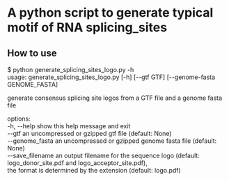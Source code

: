 # A python script to generate typical motif of RNA splicing_sites

## How to use
$ python generate_splicing_sites_logo.py -h  
usage: generate_splicing_sites_logo.py [-h] [--gtf GTF] [--genome-fasta GENOME_FASTA]  

generate consensus splicing site logos from a GTF file and a genome fasta file  

options:  
  -h, --help        show this help message and exit  
  --gtf             an uncompressed or gzipped gtf file (default: None)  
  --genome_fasta    an uncompressed or gzipped genome fasta file (default: None)  
  --save_filename   an output filename for the sequence logo (default: logo_donor_site.pdf and logo_acceptor_site.pdf),  
                    the format is determined by the extension  (default: logo.pdf)  


